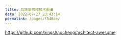 ```yaml
---
title: 后端架构师技术图谱
date: 2022-07-27 23:43:14
permalink: /pages/f540ae/
---
```


<https://github.com/xingshaocheng/architect-awesome>
